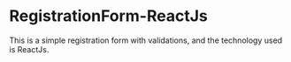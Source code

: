 # RegistrationForm-ReactJs
This is a simple registration form with validations, and the technology used is ReactJs.
